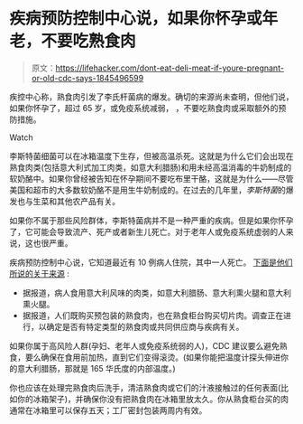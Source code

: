 # 疾病预防控制中心说，如果你怀孕或年老，不要吃熟食肉

> 原文：<https://lifehacker.com/dont-eat-deli-meat-if-youre-pregnant-or-old-cdc-says-1845496599>

疾控中心称，熟食肉引发了李氏杆菌病的爆发。确切的来源尚未查明，但他们说，如果你怀孕了，超过 65 岁，或免疫系统减弱， ，不要吃熟食肉或采取额外的预防措施。

Watch

李斯特菌细菌可以在冰箱温度下生存，但被高温杀死。这就是为什么它们会出现在熟食肉类(包括意大利式加工肉类，如意大利腊肠)和用未经高温消毒的牛奶制成的软奶酪中。如果你曾经被告知在怀孕期间不要吃布里干酪，这就是为什么——尽管美国和超市的大多数软奶酪不是用生牛奶制成的。在过去的几年里，*李斯特菌*的爆发也与生菜和其他农产品有关。

如果你不属于那些风险群体，李斯特菌病并不是一种严重的疾病。但是如果你怀孕了，它可能会导致流产、死产或者新生儿死亡。对于老年人或免疫系统虚弱的人来说，这也很严重。

疾病预防控制中心说，它知道最近有 10 例病人住院，其中一人死亡。 [下面是他们所说的关于来源](https://www.cdc.gov/media/releases/2020/s1023-multistate-outbreak-listeria.html) :

*   据报道，病人食用意大利风味的肉类，如意大利腊肠、意大利熏火腿和意大利熏火腿。
*   据报道，人们既购买预包装的熟食肉，也在熟食柜台购买切片肉。调查正在进行，以确定是否有特定类型的熟食肉或共同供应商与疾病有关。

如果你属于高风险人群(孕妇、老年人或免疫系统弱的人)，CDC 建议要么避免熟食，要么确保在食用前加热，直到它们变得滚烫。(如果你能把温度计探头伸进你的意大利腊肠，那就是 165 华氏度的内部温度。)

你也应该在处理完熟食肉后洗手，清洁熟食肉或它们的汁液接触过的任何表面(比如你的冰箱架子)，并确保你没有把熟食肉在冰箱里放太久。你从熟食柜台买的肉通常在冰箱里可以保存五天；工厂密封包装两周内有效。